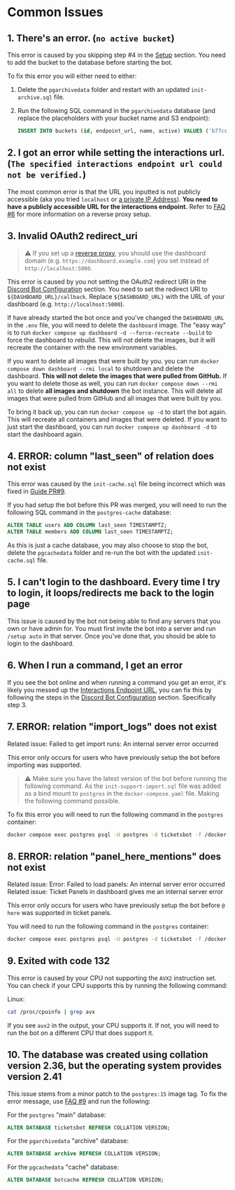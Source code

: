 # Common Issues

## 1. There's an error. (`no active bucket`)

This error is caused by you skipping step #4 in the [Setup](#setup) section. You need to add the bucket to the database before starting the bot.

To fix this error you will either need to either:

1. Delete the `pgarchivedata` folder and restart with an updated `init-archive.sql` file.
2. Run the following SQL command in the `pgarchivedata` database (and replace the placeholders with your bucket name and S3 endpoint):

   ```sql
   INSERT INTO buckets (id, endpoint_url, name, active) VALUES ('b77cc1a0-91ec-4d64-bb6d-21717737ea3c', 'https://${S3_ENDPOINT}', '${S3_ARCHIVE_BUCKET}', TRUE);
   ```

## 2. I got an error while setting the interactions url. (`The specified interactions endpoint url could not be verified.`)

The most common error is that the URL you inputted is not publicly accessible (aka you tried `localhost` or [a private IP Address](https://en.wikipedia.org/wiki/Private_network)). 
**You need to have a publicly accessible URL for the interactions endpoint.** Refer to [FAQ #6](#6-i-want-anyone-to-be-able-to-use-the-dashboard-how-do-i-do-that) for more information on a reverse proxy setup.

## 3. Invalid OAuth2 redirect_uri

> :warning: If you set up a [reverse proxy](#6-i-want-anyone-to-be-able-to-use-the-dashboard-how-do-i-do-that), you should use the dashboard domain (e.g. `https://dashboard.example.com`) you set instead of `http://localhost:5000`.

This error is caused by you not setting the OAuth2 redirect URI in the [Discord Bot Configuration](#discord-bot-configuration) section. You need to set the redirect URI to `${DASHBOARD_URL}/callback`. Replace `${DASHBOARD_URL}` with the URL of your dashboard (e.g. `http://localhost:5000`).

If have already started the bot once and you've changed the `DASHBOARD_URL` in the `.env` file, you will need to delete the `dashboard` image. The "easy way" is to run `docker compose up dashboard -d --force-recreate --build` to force the dashboard to rebuild. This will not delete the images, but it will recreate the container with the new environment variables.

If you want to delete all images that were built by you. you can run `docker compose down dashboard --rmi local` to shutdown and delete the dashboard. **This will not delete the images that were pulled from GitHub.** If you want to delete those as well, you can run `docker compose down --rmi all` to delete **all images and shutdown** the bot instance. This will delete all images that were pulled from GitHub and all images that were built by you.

To bring it back up, you can run `docker compose up -d` to start the bot again. This will recreate all containers and images that were deleted. If you want to just start the dashboard, you can run `docker compose up dashboard -d` to start the dashboard again.

## 4. ERROR: column "last_seen" of relation does not exist

This error was caused by the `init-cache.sql` file being incorrect which was fixed in [Guide PR#9](https://github.com/DanPlayz0/ticketsbot-self-host-guide/pull/9).

If you had setup the bot before this PR was merged, you will need to run the following SQL command in the `postgres-cache` database:

```sql
ALTER TABLE users ADD COLUMN last_seen TIMESTAMPTZ;
ALTER TABLE members ADD COLUMN last_seen TIMESTAMPTZ;
```

As this is just a cache database, you may also choose to stop the bot, delete the `pgcachedata` folder and re-run the bot with the updated `init-cache.sql` file.

## 5. I can't login to the dashboard. Every time I try to login, it loops/redirects me back to the login page

This issue is caused by the bot not being able to find any servers that you own or have admin for. You must first invite the bot into a server and run `/setup auto` in that server. Once you've done that, you should be able to login to the dashboard.

## 6. When I run a command, I get an error

If you see the bot online and when running a command you get an error, it's likely you messed up the [Interactions Endpoint URL](https://discord.com/developers/docs/interactions/overview#configuring-an-interactions-endpoint-url), you can fix this by following the steps in the [Discord Bot Configuration](#discord-bot-configuration) section. Specifically step 3.

## 7. ERROR: relation "import_logs" does not exist

Related issue: Failed to get import runs: An internal server error occurred

This error only occurs for users who have previously setup the bot before importing was supported.

> :warning: Make sure you have the latest version of the bot before running the following command. As the `init-support-import.sql` file was added as a bind mount to `postgres` in the `docker-compose.yaml` file. Making the following command possible.

To fix this error you will need to run the following command in the `postgres` container:

```bash
docker compose exec postgres psql -U postgres -d ticketsbot -f /docker-entrypoint-initdb.d/init-support-import.sql
```

## 8. ERROR: relation "panel_here_mentions" does not exist

Related issue: Error: Failed to load panels: An internal server error occurred
Related issue: Ticket Panels in dashboard gives me an internal server error

This error only occurs for users who have previously setup the bot before `@ here` was supported in ticket panels.

You will need to run the following command in the `postgres` container:

```bash
docker compose exec postgres psql -U postgres -d ticketsbot -f /docker-entrypoint-initdb.d/panel-here-mentions.sql
```

## 9. Exited with code 132

This error is caused by your CPU not supporting the `AVX2` instruction set. You can check if your CPU supports this by running the following command:

Linux:

```bash
cat /proc/cpuinfo | grep avx
```

If you see `avx2` in the output, your CPU supports it. If not, you will need to run the bot on a different CPU that does support it.

## 10. The database was created using collation version 2.36, but the operating system provides version 2.41

This issue stems from a minor patch to the `postgres:15` image tag. To fix the error message, use [FAQ #9](./faq.md#9-how-do-i-run-the-sql-commands-inside-the-database-containers) and run the following:

For the `postgres` "main" database:

```sql
ALTER DATABASE ticketsbot REFRESH COLLATION VERSION;
```

For the `pgarchivedata` "archive" database:

```sql
ALTER DATABASE archive REFRESH COLLATION VERSION;
```

For the `pgcachedata` "cache" database:

```sql
ALTER DATABASE botcache REFRESH COLLATION VERSION;
```